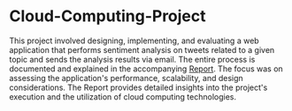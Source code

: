 # Cloud-Computing-Project

This project involved designing, implementing, and evaluating a web application that performs sentiment analysis on tweets related to a given topic and sends the analysis results via email. The entire process is documented and explained in the accompanying [Report](https://github.com/SimoneChieppa/Cloud-Computing-Project/blob/main/Cloud_Computing.pdf). The focus was on assessing the application's performance, scalability, and design considerations. The Report provides detailed insights into the project's execution and the utilization of cloud computing technologies.

